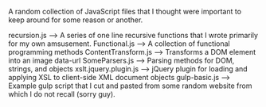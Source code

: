 A random collection of JavaScript files that I thought were important to keep around for some reason or another.

recursion.js --> A series of one line recursive functions that I wrote primarily for my own amsusement.
Functional.js --> A collection of functional programming methods
ContentTransform.js --> Transforms a DOM element into an image data-url
SomeParsers.js --> Parsing methods for DOM, strings, and objects
xslt.jquery.plugin.js --> jQuery plugin for loading and applying XSL to client-side XML document objects
gulp-basic.js --> Example gulp script that I cut and pasted from some random website from which I do not recall (sorry guy).